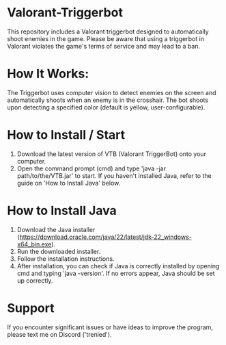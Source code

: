 # Valorant-Triggerbot
This repository includes a Valorant triggerbot designed to automatically shoot enemies in the game. Please be aware that using a triggerbot in Valorant violates the game's terms of service and may lead to a ban.

# How It Works:
The Triggerbot uses computer vision to detect enemies on the screen and automatically shoots when an enemy is in the crosshair. The bot shoots upon detecting a specified color (default is yellow, user-configurable).

# How to Install / Start
1. Download the latest version of VTB (Valorant TriggerBot) onto your computer.
2. Open the command prompt (cmd) and type 'java -jar path/to/the/VTB.jar' to start. If you haven't installed Java, refer to the guide on 'How to Install Java' below.

# How to Install Java
1. Download the Java installer (https://download.oracle.com/java/22/latest/jdk-22_windows-x64_bin.exe).
2. Run the downloaded installer.
3. Follow the installation instructions.
4. After installation, you can check if Java is correctly installed by opening cmd and typing 'java -version'. If no errors appear, Java should be set up correctly.

# Support
If you encounter significant issues or have ideas to improve the program, please text me on Discord ('trenied').
